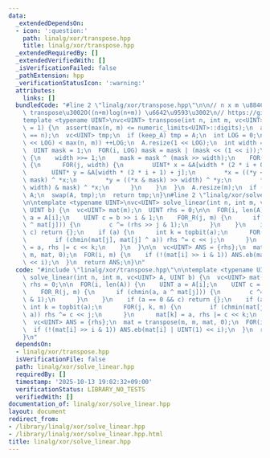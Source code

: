 ```yaml
---
data:
  _extendedDependsOn:
  - icon: ':question:'
    path: linalg/xor/transpose.hpp
    title: linalg/xor/transpose.hpp
  _extendedRequiredBy: []
  _extendedVerifiedWith: []
  _isVerificationFailed: false
  _pathExtension: hpp
  _verificationStatusIcon: ':warning:'
  attributes:
    links: []
  bundledCode: "#line 2 \"linalg/xor/transpose.hpp\"\n\n// n x m \u884C\u5217\u306E\
    \ transpose\u3002O((n+m)log(n+m)) \u6642\u9593\u3002\n// https://github.com/dsnet/matrix-transpose\n\
    template <typename UINT>\nvc<UINT> transpose(int n, int m, vc<UINT>& A, bool keep_A\
    \ = 1) {\n  assert(max(n, m) <= numeric_limits<UINT>::digits);\n  assert(len(A)\
    \ == n);\n  vc<UINT> tmp;\n  if (keep_A) tmp = A;\n  int LOG = 0;\n  while ((1\
    \ << LOG) < max(n, m)) ++LOG;\n  A.resize(1 << LOG);\n  int width = 1 << LOG;\n\
    \  UINT mask = 1;\n  FOR(i, LOG) mask = mask | (mask << (1 << i));\n  FOR(t, LOG)\
    \ {\n    width >>= 1;\n    mask = mask ^ (mask >> width);\n    FOR(i, 1 << t)\
    \ {\n      FOR(j, width) {\n        UINT* x = &A[width * (2 * i + 0) + j];\n \
    \       UINT* y = &A[width * (2 * i + 1) + j];\n        *x = ((*y << width) &\
    \ mask) ^ *x;\n        *y = ((*x & mask) >> width) ^ *y;\n        *x = ((*y <<\
    \ width) & mask) ^ *x;\n      }\n    }\n  }\n  A.resize(m);\n  if (!keep_A) return\
    \ A;\n  swap(A, tmp);\n  return tmp;\n}\n#line 2 \"linalg/xor/solve_linear.hpp\"\
    \n\ntemplate <typename UINT>\nvc<UINT> solve_linear(int n, int m, vc<UINT> A,\
    \ UINT b) {\n  vc<UINT> mat(m);\n  UINT rhs = 0;\n\n  FOR(i, len(A)) {\n    UINT\
    \ a = A[i];\n    UINT c = b >> i & 1;\n    FOR_R(j, m) {\n      if (chmin(a, a\
    \ ^ mat[j])) {\n        c ^= (rhs >> j & 1);\n      }\n    }\n    if (a == 0 &&\
    \ c) return {};\n    if (a) {\n      int k = topbit(a);\n      FOR(j, k, m) {\n\
    \        if (chmin(mat[j], mat[j] ^ a)) rhs ^= c << j;\n      }\n      mat[k]\
    \ = a, rhs |= c << k;\n    }\n  }\n\n  vc<UINT> ANS = {rhs};\n  mat = transpose(m,\
    \ m, mat, 0);\n  FOR(i, m) {\n    if (!(mat[i] >> i & 1)) ANS.eb(mat[i] | UINT(1)\
    \ << i);\n  }\n  return ANS;\n}\n"
  code: "#include \"linalg/xor/transpose.hpp\"\n\ntemplate <typename UINT>\nvc<UINT>\
    \ solve_linear(int n, int m, vc<UINT> A, UINT b) {\n  vc<UINT> mat(m);\n  UINT\
    \ rhs = 0;\n\n  FOR(i, len(A)) {\n    UINT a = A[i];\n    UINT c = b >> i & 1;\n\
    \    FOR_R(j, m) {\n      if (chmin(a, a ^ mat[j])) {\n        c ^= (rhs >> j\
    \ & 1);\n      }\n    }\n    if (a == 0 && c) return {};\n    if (a) {\n     \
    \ int k = topbit(a);\n      FOR(j, k, m) {\n        if (chmin(mat[j], mat[j] ^\
    \ a)) rhs ^= c << j;\n      }\n      mat[k] = a, rhs |= c << k;\n    }\n  }\n\n\
    \  vc<UINT> ANS = {rhs};\n  mat = transpose(m, m, mat, 0);\n  FOR(i, m) {\n  \
    \  if (!(mat[i] >> i & 1)) ANS.eb(mat[i] | UINT(1) << i);\n  }\n  return ANS;\n\
    }\n"
  dependsOn:
  - linalg/xor/transpose.hpp
  isVerificationFile: false
  path: linalg/xor/solve_linear.hpp
  requiredBy: []
  timestamp: '2025-10-13 19:02:32+09:00'
  verificationStatus: LIBRARY_NO_TESTS
  verifiedWith: []
documentation_of: linalg/xor/solve_linear.hpp
layout: document
redirect_from:
- /library/linalg/xor/solve_linear.hpp
- /library/linalg/xor/solve_linear.hpp.html
title: linalg/xor/solve_linear.hpp
---
```

